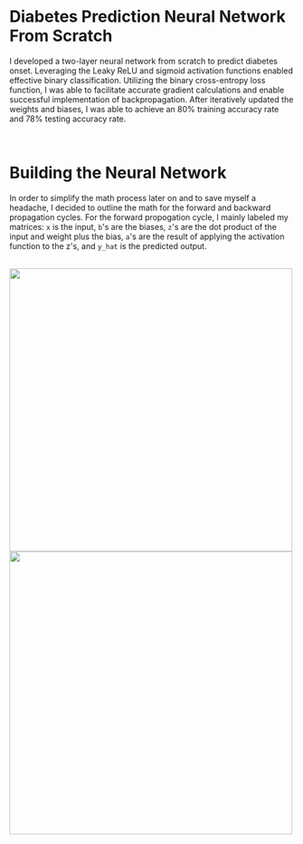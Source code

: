 # Diabetes Prediction Neural Network From Scratch
I developed a two-layer neural network from scratch to predict diabetes onset. Leveraging the Leaky ReLU and sigmoid activation functions enabled effective binary classification. Utilizing the binary cross-entropy loss function, I was able to facilitate accurate gradient calculations and enable successful implementation of backpropagation. After iteratively updated the weights and biases, I was able to achieve an 80% training accuracy rate and 78% testing accuracy rate. 

<br />

# Building the Neural Network
In order to simplify the math process later on and to save myself a headache, I decided to outline the math for the forward and backward propagation cycles. For the forward propogation cycle, I mainly labeled my matrices: `x` is the input, `b`'s are the biases, `z`'s are the dot product of the input and weight plus the bias, `a`'s are the result of applying the activation function to the z's, and `y_hat` is the predicted output.

<br />

<img src="https://github.com/benkim2284/Diabetes-Prediction-Neural-Network-From-Scratch/assets/114448555/06f6fa23-1527-4f7d-812b-6fc389d32031" width="500"/>
<img src="https://github.com/benkim2284/Diabetes-Prediction-Neural-Network-From-Scratch/assets/114448555/2c65a347-1a08-4124-ad70-82a8dd4d5f6c" width="500"/>




